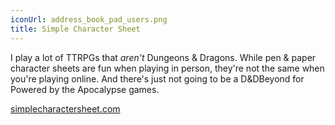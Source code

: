 ```yaml
---
iconUrl: address_book_pad_users.png
title: Simple Character Sheet
---
```


I play a lot of TTRPGs that *aren't* Dungeons & Dragons. While pen & paper character sheets are fun when playing in person, they're not the same when you're playing online. And there's just not going to be a D&DBeyond for Powered by the Apocalypse games.

[simplecharactersheet.com](https://www.simplecharactersheet.com)
